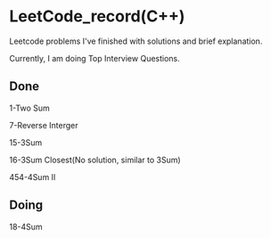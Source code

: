 # LeetCode_record(C++)
Leetcode problems I've finished with solutions and brief explanation. 

Currently, I am doing Top Interview Questions.
## Done
1-Two Sum

7-Reverse Interger

15-3Sum

16-3Sum Closest(No solution, similar to 3Sum)

454-4Sum II

## Doing

18-4Sum
